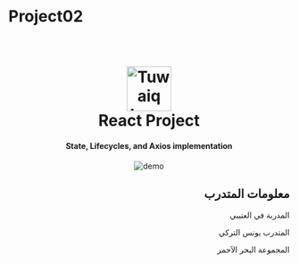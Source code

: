 # Project02

<h1 align="center">
  <br>
  <a href="https://safcsp.org.sa/en.html" target="_blank">
  <img src="https://raw.githubusercontent.com/tuwaiq-dotnet/json-parser-team-yaai/main/logo.png" alt="Tuwaiq Logo" width="80"></img></a>
  <br>
  React Project
  <br>
</h1>
<h4 align="center">State, Lifecycles, and Axios implementation</h4>

<p align="center">
  <img src="https://raw.githubusercontent.com/YounesAlturkey/Project01_ASP.NET_MVC/main/frontend/public/demo.png" alt="demo"/>
</p>

<div align="right">

## معلومات المتدرب

المدربة في العتيبي

المتدرب يونس التركي

المجموعة البحر الآحمر

</div>
